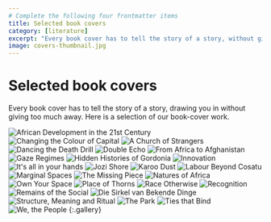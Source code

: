 ```yaml
---
# Complete the following four frontmatter items
title: Selected book covers
category: [literature]
excerpt: "Every book cover has to tell the story of a story, without giving anything away. Here is a small selection of our book-cover work."
image: covers-thumbnail.jpg
---
```


# Selected book covers

Every book cover has to tell the story of a story, drawing you in without giving too much away. Here is a selection of our book-cover work.

![African Development in the 21st Century]({{site.baseurl}}/images/african-development.jpg)
![Changing the Colour of Capital]({{site.baseurl}}/images/changing-the-colour-of-capital.jpg)
![A Church of Strangers]({{site.baseurl}}/images/church-of-strangers.jpg)
![Dancing the Death Drill]({{site.baseurl}}/images/dancing-the-death-drill.jpg)
![Double Echo]({{site.baseurl}}/images/double-echo.jpg)
![From Africa to Afghanistan]({{site.baseurl}}/images/from-africa-to-afghanistan.jpg)
![Gaze Regimes]({{site.baseurl}}/images/gaze-regimes.jpg)
![Hidden Histories of Gordonia]({{site.baseurl}}/images/hidden-histories-of-gordonia.jpg)
![Innovation]({{site.baseurl}}/images/innovation.jpg)
![It's all in your hands]({{site.baseurl}}/images/its-all-in-your-hands.jpg)
![Jozi Shore]({{site.baseurl}}/images/jozi-shore.jpg)
![Karoo Dust]({{site.baseurl}}/images/karoo-dusk.jpg)
![Labour Beyond Cosatu]({{site.baseurl}}/images/labour-beyond-cosatu.jpg)
![Marginal Spaces]({{site.baseurl}}/images/marginal-spaces.jpg)
![The Missing Piece]({{site.baseurl}}/images/missing-piece.jpg)
![Natures of Africa]({{site.baseurl}}/images/natures-of-africa.jpg)
![Own Your Space]({{site.baseurl}}/images/own-your-space.jpg)
![Place of Thorns]({{site.baseurl}}/images/place-of-thorns.jpg)
![Race Otherwise]({{site.baseurl}}/images/race-otherwise.jpg)
![Recognition]({{site.baseurl}}/images/recognition.jpg)
![Remains of the Social]({{site.baseurl}}/images/remains-of-the-social.jpg)
![Die Sirkel van Bekende Dinge]({{site.baseurl}}/images/sirkel-van-bekende-dinge.jpg)
![Structure, Meaning and Ritual]({{site.baseurl}}/images/structure-meaning-and-ritual.jpg)
![The Park]({{site.baseurl}}/images/the-park.jpg)
![Ties that Bind]({{site.baseurl}}/images/ties-that-bind.jpg)
![We, the People]({{site.baseurl}}/images/we-the-people.jpg)
{:.gallery}

<!-- ![Five Hundred Years Rediscovered]({{site.baseurl}}/images/five-hundred-years-cover.jpg)
![Gordonia]({{site.baseurl}}/images/gordonia-cover.jpg)
![Africa Open for Business]({{site.baseurl}}/images/africa-open-for-business-cover.jpg)
![Why Do Aircraft Crash?]({{site.baseurl}}/images/why-do-aircraft-crash_cover.jpg)
![Hyphen]({{site.baseurl}}/images/hyphen-cover.jpg)
![Being Different Together]({{site.baseurl}}/images/being-different-together-cover.jpg)
![Gulliver's Troubles]({{site.baseurl}}/images/gullivers-troubles-cover.jpg)
![True North]({{site.baseurl}}/images/true-north-cover.jpg)
![The Way It Was]({{site.baseurl}}/images/the-way-it-was-cover.jpg)
![The Business Prep Guide]({{site.baseurl}}/images/business-prep-guide-cover.jpg)
 -->
